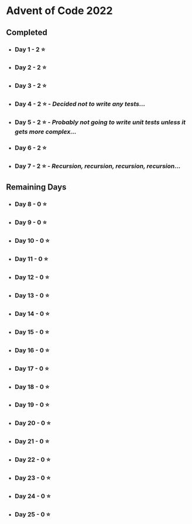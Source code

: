 # Advent of Code 2022

## Completed

 - ### Day 1 - 2 ⭐️
 - ### Day 2 - 2 ⭐
 - ### Day 3 - 2 ⭐
 - ### Day 4 - 2 ⭐ - _Decided not to write any tests..._
 - ### Day 5 - 2 ⭐ - _Probably not going to write unit tests unless it gets more complex..._
 - ### Day 6 - 2 ⭐
 - ### Day 7 - 2 ⭐ - _Recursion, recursion, recursion, recursion..._

## Remaining Days

 - ### Day 8 - 0 ⭐
 - ### Day 9 - 0 ⭐
 - ### Day 10 - 0 ⭐
 - ### Day 11 - 0 ⭐
 - ### Day 12 - 0 ⭐
 - ### Day 13 - 0 ⭐
 - ### Day 14 - 0 ⭐
 - ### Day 15 - 0 ⭐
 - ### Day 16 - 0 ⭐
 - ### Day 17 - 0 ⭐
 - ### Day 18 - 0 ⭐
 - ### Day 19 - 0 ⭐
 - ### Day 20 - 0 ⭐
 - ### Day 21 - 0 ⭐
 - ### Day 22 - 0 ⭐
 - ### Day 23 - 0 ⭐
 - ### Day 24 - 0 ⭐
 - ### Day 25 - 0 ⭐